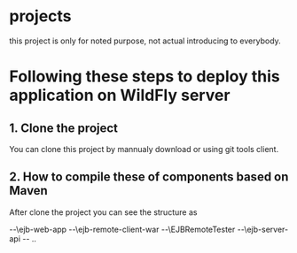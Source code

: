 # projects
this project is only for noted purpose, not actual introducing to everybody.

# Following these steps to deploy this application on WildFly server
## 1. Clone the project
You can clone this project by mannualy download or using git tools client.
## 2. How to compile these of components based on Maven
After clone the project you can see the structure as

--\ejb-web-app
     --\ejb-remote-client-war
     --\EJBRemoteTester
     --\ejb-server-api
     -- ..
